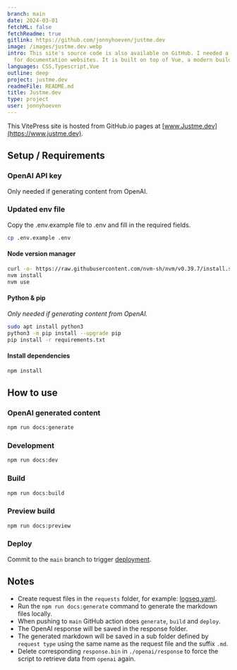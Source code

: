 ```yaml
---
branch: main
date: 2024-03-01
fetchML: false
fetchReadme: true
gitlink: https://github.com/jonnyhoeven/justme.dev
image: /images/justme.dev.webp
intro: This site's source code is also available on GitHub. I needed a static site generator. VitePress is specifically designed
  for documentation websites. It is built on top of Vue, a modern build tool for frontend development.
languages: CSS,Typescript,Vue
outline: deep
project: justme.dev
readmeFile: README.md
title: Justme.dev
type: project
user: jonnyhoeven
---
```

<script setup>
 import ArticleItem from '/components/ArticleItem.vue';
 import ArticleFooter from '/components/ArticleFooter.vue';
</script>
<ArticleItem :frontmatter="$frontmatter"/>

This VitePress site is hosted from GitHub.io pages at [www.Justme.dev](https://www.justme.dev).

## Setup / Requirements

### OpenAI API key

Only needed if generating content from OpenAI.

### Updated env file

Copy the .env.example file to .env and fill in the required fields.

```bash
cp .env.example .env
```

#### Node version manager

```bash
curl -o- https://raw.githubusercontent.com/nvm-sh/nvm/v0.39.7/install.sh | bash
nvm install
nvm use
```

#### Python & pip

*Only needed if generating content from OpenAI.*

```bash
sudo apt install python3
python3 -m pip install --upgrade pip
pip install -r requirements.txt
```

#### Install dependencies

```bash
npm install
```

## How to use

### OpenAI generated content

```bash
npm run docs:generate
```

### Development

```bash
npm run docs:dev
```

### Build

```bash
npm run docs:build
```

### Preview build

```bash
npm run docs:preview
```

### Deploy

Commit to the `main` branch to
trigger [deployment](https://github.com/jonnyhoeven/justme.dev/actions/workflows/deploy.yml).

## Notes

- Create request files in the `requests` folder, for example: [logseq.yaml](openai/request/logseq.yaml).
- Run the `npm run docs:generate` command to generate the markdown files locally.
- When pushing to `main` GitHub action does `generate`, `build` and `deploy`.
- The OpenAI response will be saved in the response folder.
- The generated markdown will be saved in a sub folder defined by `request type` using the same name as the request file
  and the suffix `.md`.
- Delete corresponding `response.bin` in `./openai/response` to force the script to retrieve data from `openai`
  again.


<ArticleFooter :frontmatter="$frontmatter"/>
